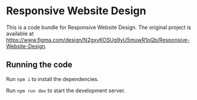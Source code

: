 
  # Responsive Website Design

  This is a code bundle for Responsive Website Design. The original project is available at https://www.figma.com/design/N2gxvKOSUg9yU5muwR1pQb/Responsive-Website-Design.

  ## Running the code

  Run `npm i` to install the dependencies.

  Run `npm run dev` to start the development server.
  